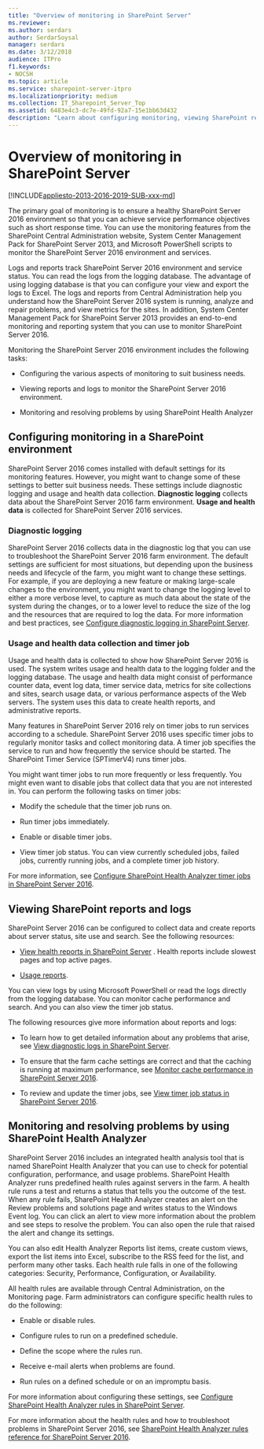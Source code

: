 ```yaml
---
title: "Overview of monitoring in SharePoint Server"
ms.reviewer: 
ms.author: serdars
author: SerdarSoysal
manager: serdars
ms.date: 3/12/2018
audience: ITPro
f1.keywords:
- NOCSH
ms.topic: article
ms.service: sharepoint-server-itpro
ms.localizationpriority: medium
ms.collection: IT_Sharepoint_Server_Top
ms.assetid: 6483e4c3-dc7e-49fd-92a7-15e1bb63d432
description: "Learn about configuring monitoring, viewing SharePoint reports and logs, and using SharePoint Health Analyzer rules."
---
```


# Overview of monitoring in SharePoint Server

[!INCLUDE[appliesto-2013-2016-2019-SUB-xxx-md](../includes/appliesto-2013-2016-2019-SUB-xxx-md.md)]
  
The primary goal of monitoring is to ensure a healthy SharePoint Server 2016 environment so that you can achieve service performance objectives such as short response time. You can use the monitoring features from the SharePoint Central Administration website, System Center Management Pack for SharePoint Server 2013, and Microsoft PowerShell scripts to monitor the SharePoint Server 2016 environment and services.
  
Logs and reports track SharePoint Server 2016 environment and service status. You can read the logs from the logging database. The advantage of using logging database is that you can configure your view and export the logs to Excel. The logs and reports from Central Administration help you understand how the SharePoint Server 2016 system is running, analyze and repair problems, and view metrics for the sites. In addition, System Center Management Pack for SharePoint Server 2013 provides an end-to-end monitoring and reporting system that you can use to monitor SharePoint Server 2016. 
  
Monitoring the SharePoint Server 2016 environment includes the following tasks:
  
- Configuring the various aspects of monitoring to suit business needs.
    
- Viewing reports and logs to monitor the SharePoint Server 2016 environment.
    
- Monitoring and resolving problems by using SharePoint Health Analyzer
    
## Configuring monitoring in a SharePoint environment
<a name="section1"> </a>

SharePoint Server 2016 comes installed with default settings for its monitoring features. However, you might want to change some of these settings to better suit business needs. These settings include diagnostic logging and usage and health data collection. **Diagnostic logging** collects data about the SharePoint Server 2016 farm environment. **Usage and health data** is collected for SharePoint Server 2016 services. 
  
### Diagnostic logging

SharePoint Server 2016 collects data in the diagnostic log that you can use to troubleshoot the SharePoint Server 2016 farm environment. The default settings are sufficient for most situations, but depending upon the business needs and lifecycle of the farm, you might want to change these settings. For example, if you are deploying a new feature or making large-scale changes to the environment, you might want to change the logging level to either a more verbose level, to capture as much data about the state of the system during the changes, or to a lower level to reduce the size of the log and the resources that are required to log the data. For more information and best practices, see [Configure diagnostic logging in SharePoint Server](configure-diagnostic-logging.md).
  
### Usage and health data collection and timer job

Usage and health data is collected to show how SharePoint Server 2016 is used. The system writes usage and health data to the logging folder and the logging database. The usage and health data might consist of performance counter data, event log data, timer service data, metrics for site collections and sites, search usage data, or various performance aspects of the Web servers. The system uses this data to create health reports, and administrative reports.
  
Many features in SharePoint Server 2016 rely on timer jobs to run services according to a schedule. SharePoint Server 2016 uses specific timer jobs to regularly monitor tasks and collect monitoring data. A timer job specifies the service to run and how frequently the service should be started. The SharePoint Timer Service (SPTimerV4) runs timer jobs. 
  
You might want timer jobs to run more frequently or less frequently. You might even want to disable jobs that collect data that you are not interested in. You can perform the following tasks on timer jobs:
  
- Modify the schedule that the timer job runs on.
    
- Run timer jobs immediately.
    
- Enable or disable timer jobs.
    
- View timer job status. You can view currently scheduled jobs, failed jobs, currently running jobs, and a complete timer job history.
    
For more information, see [Configure SharePoint Health Analyzer timer jobs in SharePoint Server 2016](configure-sharepoint-health-analyzer-timer-jobs.md).
  
## Viewing SharePoint reports and logs
<a name="section2"> </a>

SharePoint Server 2016 can be configured to collect data and create reports about server status, site use and search. See the following resources: 
  
- [View health reports in SharePoint Server](view-health-reports.md) . Health reports include slowest pages and top active pages. 
    
- [Usage reports](../search/view-search-diagnostics.md#Proc4). 
    
You can view logs by using Microsoft PowerShell or read the logs directly from the logging database. You can monitor cache performance and search. And you can also view the timer job status.
  
The following resources give more information about reports and logs:
  
- To learn how to get detailed information about any problems that arise, see [View diagnostic logs in SharePoint Server](view-diagnostic-logs.md). 
    
- To ensure that the farm cache settings are correct and that the caching is running at maximum performance, see [Monitor cache performance in SharePoint Server 2016](monitor-cache-performance.md).
    
- To review and update the timer jobs, see [View timer job status in SharePoint Server 2016](view-timer-job-status.md).
    
## Monitoring and resolving problems by using SharePoint Health Analyzer
<a name="section3"> </a>

SharePoint Server 2016 includes an integrated health analysis tool that is named SharePoint Health Analyzer that you can use to check for potential configuration, performance, and usage problems. SharePoint Health Analyzer runs predefined health rules against servers in the farm. A health rule runs a test and returns a status that tells you the outcome of the test. When any rule fails, SharePoint Health Analyzer creates an alert on the Review problems and solutions page and writes status to the Windows Event log. You can click an alert to view more information about the problem and see steps to resolve the problem. You can also open the rule that raised the alert and change its settings.
  
You can also edit Health Analyzer Reports list items, create custom views, export the list items into Excel, subscribe to the RSS feed for the list, and perform many other tasks. Each health rule falls in one of the following categories: Security, Performance, Configuration, or Availability.
  
All health rules are available through Central Administration, on the Monitoring page. Farm administrators can configure specific health rules to do the following:
  
- Enable or disable rules.
    
- Configure rules to run on a predefined schedule.
    
- Define the scope where the rules run.
    
- Receive e-mail alerts when problems are found.
    
- Run rules on a defined schedule or on an impromptu basis.
    
For more information about configuring these settings, see [Configure SharePoint Health Analyzer rules in SharePoint Server](configure-sharepoint-health-analyzer-rules.md).
  
For more information about the health rules and how to troubleshoot problems in SharePoint Server 2016, see [SharePoint Health Analyzer rules reference for SharePoint Server 2016](../technical-reference/sharepoint-health-analyzer-rules-reference.md).
  

